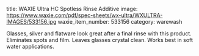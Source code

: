 title: WAXIE Ultra HC Spotless Rinse Additive
image: https://www.waxie.com/pdf/spec-sheets/wx-ultra/WXULTRA-IMAGES/533156.jpg
waxie_item_number: 533156
category: warewash

Glasses, silver and flatware look great after a final rinse with this product. Eliminates spots and film. Leaves glasses crystal clean. Works best in soft water applications.
